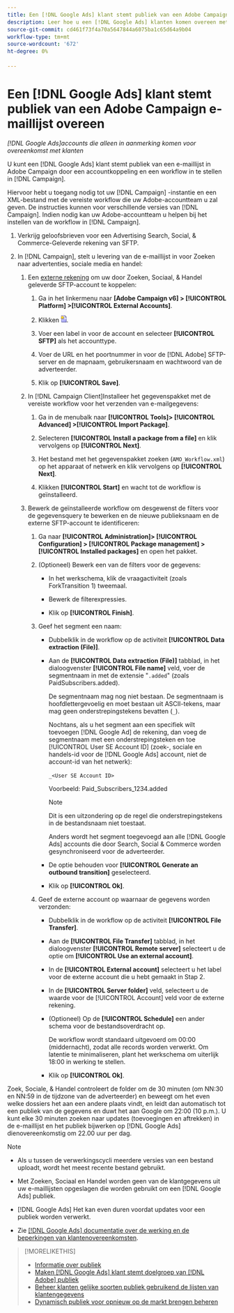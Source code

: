 ```yaml
---
title: Een [!DNL Google Ads] klant stemt publiek van een Adobe Campaign e-maillijst overeen
description: Leer hoe u een [!DNL Google Ads] klanten komen overeen met publiek uit een bestaande Adobe Campaign-e-maillijst.
source-git-commit: cd461f73f4a70a5647844a6075ba1c65d64a9b04
workflow-type: tm+mt
source-wordcount: '672'
ht-degree: 0%

---
```


# Een [!DNL Google Ads] klant stemt publiek van een Adobe Campaign e-maillijst overeen

*[!DNL Google Ads]accounts die alleen in aanmerking komen voor overeenkomst met klanten*

U kunt een [!DNL Google Ads] klant stemt publiek van een e-maillijst in Adobe Campaign door een accountkoppeling en een workflow in te stellen in [!DNL Campaign].

Hiervoor hebt u toegang nodig tot uw [!DNL Campaign] -instantie en een XML-bestand met de vereiste workflow die uw Adobe-accountteam u zal geven. De instructies kunnen voor verschillende versies van [!DNL Campaign]. Indien nodig kan uw Adobe-accountteam u helpen bij het instellen van de workflow in [!DNL Campaign].

1. Verkrijg geloofsbrieven voor een Advertising Search, Social, &amp; Commerce-Geleverde rekening van SFTP.

1. In [!DNL Campaign], stelt u levering van de e-maillijst in voor Zoeken naar advertenties, sociale media en handel:

   1. Een [externe rekening](https://experienceleague.adobe.com/docs/campaign-standard/using/administrating/application-settings/external-accounts.html) om uw door Zoeken, Sociaal, &amp; Handel geleverde SFTP-account te koppelen:

      1. Ga in het linkermenu naar **\[Adobe Campaign v6\] > [!UICONTROL Platform] >[!UICONTROL External Accounts]**.

      1. Klikken ![Account maken](/help/search-social-commerce/assets/campaign-create-account.png "Account maken").

      1. Voer een label in voor de account en selecteer **[!UICONTROL SFTP]** als het accounttype.

      1. Voer de URL en het poortnummer in voor de [!DNL Adobe] SFTP-server en de mapnaam, gebruikersnaam en wachtwoord van de adverteerder.

      1. Klik op **[!UICONTROL Save]**.
   1. In [!DNL Campaign Client]Installeer het gegevenspakket met de vereiste workflow voor het verzenden van e-mailgegevens:

      1. Ga in de menubalk naar **[!UICONTROL Tools]> [!UICONTROL Advanced] >[!UICONTROL Import Package]**.

      1. Selecteren **[!UICONTROL Install a package from a file]** en klik vervolgens op **[!UICONTROL Next]**.

      1. Het bestand met het gegevenspakket zoeken (`AMO_Workflow.xml`) op het apparaat of netwerk en klik vervolgens op **[!UICONTROL Next]**.

      1. Klikken **[!UICONTROL Start]** en wacht tot de workflow is geïnstalleerd.
   1. Bewerk de geïnstalleerde workflow om desgewenst de filters voor de gegevensquery te bewerken en de nieuwe publieksnaam en de externe SFTP-account te identificeren:

      1. Ga naar **[!UICONTROL Administration]> [!UICONTROL Configuration] > [!UICONTROL Package management] >[!UICONTROL Installed packages]** en open het pakket.

      1. (Optioneel) Bewerk een van de filters voor de gegevens:

         * In het werkschema, klik de vraagactiviteit (zoals ForkTransition 1) tweemaal.

         * Bewerk de filterexpressies.

         * Klik op **[!UICONTROL Finish]**.
      1. Geef het segment een naam:

         * Dubbelklik in de workflow op de activiteit **[!UICONTROL Data extraction (File)]**.

         * Aan de **[!UICONTROL Data extraction (File)]** tabblad, in het dialoogvenster **[!UICONTROL File name]** veld, voer de segmentnaam in met de extensie &quot;`.added`&quot; (zoals PaidSubscribers.added).

            De segmentnaam mag nog niet bestaan. De segmentnaam is hoofdlettergevoelig en moet bestaan uit ASCII-tekens, maar mag geen onderstrepingstekens bevatten (`_`).

            Nochtans, als u het segment aan een specifiek wilt toevoegen [!DNL Google Ad] de rekening, dan voeg de segmentnaam met een onderstrepingsteken en toe [!UICONTROL User SE Account ID] (zoek-, sociale en handels-id voor de [!DNL Google Ads] account, niet de account-id van het netwerk):

            `_<User SE Account ID>`

            Voorbeeld: Paid_Subscribers_1234.added

            >[!NOTE]
            >
            >Dit is een uitzondering op de regel die onderstrepingstekens in de bestandsnaam niet toestaat.

            Anders wordt het segment toegevoegd aan alle [!DNL Google Ads] accounts die door Search, Social &amp; Commerce worden gesynchroniseerd voor de adverteerder.

         * De optie behouden voor **[!UICONTROL Generate an outbound transition]** geselecteerd.

         * Klik op **[!UICONTROL Ok]**.
      1. Geef de externe account op waarnaar de gegevens worden verzonden:

         * Dubbelklik in de workflow op de activiteit **[!UICONTROL File Transfer]**.

         * Aan de **[!UICONTROL File Transfer]** tabblad, in het dialoogvenster **[!UICONTROL Remote server]** selecteert u de optie om **[!UICONTROL Use an external account]**.

         * In de **[!UICONTROL External account]** selecteert u het label voor de externe account die u hebt gemaakt in Stap 2.

         * In de **[!UICONTROL Server folder]** veld, selecteert u de waarde voor de [!UICONTROL Account] veld voor de externe rekening.

         * (Optioneel) Op de **[!UICONTROL Schedule]** een ander schema voor de bestandsoverdracht op.

            De workflow wordt standaard uitgevoerd om 00:00 (middernacht), zodat alle records worden verwerkt. Om latentie te minimaliseren, plant het werkschema om uiterlijk 18:00 in werking te stellen.

         * Klik op **[!UICONTROL Ok]**.





Zoek, Sociale, &amp; Handel controleert de folder om de 30 minuten (om NN:30 en NN:59 in de tijdzone van de adverteerder) en beweegt om het even welke dossiers het aan een andere plaats vindt, en leidt dan automatisch tot een publiek van de gegevens en duwt het aan Google om 22:00 (10 p.m.). U kunt elke 30 minuten zoeken naar updates (toevoegingen en aftrekken) in de e-maillijst en het publiek bijwerken op [!DNL Google Ads] dienovereenkomstig om 22.00 uur per dag.

>[!NOTE]
>
>* Als u tussen de verwerkingscycli meerdere versies van een bestand uploadt, wordt het meest recente bestand gebruikt.
>
>* Met Zoeken, Sociaal en Handel worden geen van de klantgegevens uit uw e-maillijsten opgeslagen die worden gebruikt om een [!DNL Google Ads] publiek.
>
>* [!DNL Google Ads] Het kan even duren voordat updates voor een publiek worden verwerkt.
>
>* Zie [[!DNL Google Ads] documentatie over de werking en de beperkingen van klantenovereenkomsten](https://support.google.com/displayvideo/answer/9539301).


>[!MORELIKETHIS]
>
>* [Informatie over publiek](audience-about.md)
>* [Maken [!DNL Google Ads] klant stemt doelgroep van [!DNL Adobe] publiek](google-audience-from-adobe-audience.md)
>* [Beheer klanten gelijke soorten publiek gebruikend de lijsten van klantengegevens](audience-from-customer-data-list.md)
>* [Dynamisch publiek voor opnieuw op de markt brengen beheren](audience-dynamic-remarketing-manage.md)

